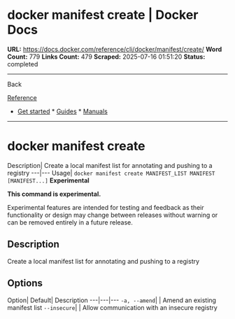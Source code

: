 # docker manifest create | Docker Docs

**URL:** https://docs.docker.com/reference/cli/docker/manifest/create/
**Word Count:** 779
**Links Count:** 479
**Scraped:** 2025-07-16 01:51:20
**Status:** completed

---

Back

[Reference](https://docs.docker.com/reference/)

  * [Get started](https://docs.docker.com/get-started/)   * [Guides](https://docs.docker.com/guides/)   * [Manuals](https://docs.docker.com/manuals/)

* * *

# docker manifest create

Description| Create a local manifest list for annotating and pushing to a registry   ---|---   Usage| `docker manifest create MANIFEST_LIST MANIFEST [MANIFEST...]`      **Experimental**

**This command is experimental.**

Experimental features are intended for testing and feedback as their functionality or design may change between releases without warning or can be removed entirely in a future release.

## Description

Create a local manifest list for annotating and pushing to a registry

## Options

Option| Default| Description   ---|---|---   `-a, --amend`| | Amend an existing manifest list   `--insecure`| | Allow communication with an insecure registry